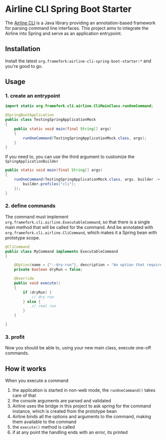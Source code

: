# Airline CLI Spring Boot Starter

The [Airline CLI](https://rvesse.github.io/airline/guide/) is a Java library providing an annotation-based framework for parsing command line interfaces.
This project aims to integrate the Airline into Spring and serve as an application entrypoint.

## Installation

Install the latest `org.framefork:airline-cli-spring-boot-starter:*` and you're good to go.

## Usage

### 1. create an entrypoint

```java
import static org.framefork.cli.airline.CliMainClass.runOneCommand;

@SpringBootApplication
public class TestingSpringApplicationMock
{
    public static void main(final String[] args)
    {
        runOneCommand(TestingSpringApplicationMock.class, args);
    }
}
```

If you need to, you can use the third argument to customize the `SpringApplicationBuilder`

```java
public static void main(final String[] args)
{
    runOneCommand(TestingSpringApplicationMock.class, args, builder -> {
        builder.profiles("cli");
    });
}
```

### 2. define commands

The command must implement `org.framefork.cli.airline.ExecutableCommand`, so that there is a single main method that will be called for the command.
And be annotated with `org.framefork.cli.airline.CliCommand`, which makes it a Spring bean with prototype scope.  

```java
@CliCommand
public class MyCommand implements ExecutableCommand
{

    @Option(name = {"--dry-run"}, description = "An option that requires no values")
    private boolean dryRun = false;

    @Override
    public void execute()
    {
        if (dryRun) {
            // dry run
        } else {
            // real run
        }
    }

}
```

### 3. profit

Now you should be able to, using your new main class, execute one-off commands.

## How it works

When you execute a command

1. the application is started in non-web mode, the `runOneCommand()` takes care of that
2. the console arguments are parsed and validated
3. Airline uses the bridge in this project to ask spring for the command instance, which is created from the prototype bean
4. Airline binds all the options and arguments to the command, making them available to the command
5. the `execute()` method is called
6. if at any point the handling ends with an error, its printed 
